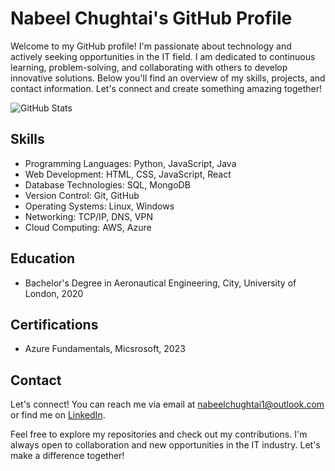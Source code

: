 # Nabeel Chughtai's GitHub Profile

Welcome to my GitHub profile! I'm passionate about technology and actively seeking opportunities in the IT field. I am dedicated to continuous learning, problem-solving, and collaborating with others to develop innovative solutions. Below you'll find an overview of my skills, projects, and contact information. Let's connect and create something amazing together!

![GitHub Stats](https://github-readme-stats.vercel.app/api?username=nabc2023&show_icons=true&count_private=true)

## Skills

- Programming Languages: Python, JavaScript, Java
- Web Development: HTML, CSS, JavaScript, React
- Database Technologies: SQL, MongoDB
- Version Control: Git, GitHub
- Operating Systems: Linux, Windows
- Networking: TCP/IP, DNS, VPN
- Cloud Computing: AWS, Azure


## Education

- Bachelor's Degree in Aeronautical Engineering, City, University of London, 2020

## Certifications

- Azure Fundamentals, Micsrosoft, 2023

## Contact

Let's connect! You can reach me via email at nabeelchughtai1@outlook.com or find me on [LinkedIn](https://www.linkedin.com/in/nabeelc).

Feel free to explore my repositories and check out my contributions. I'm always open to collaboration and new opportunities in the IT industry. Let's make a difference together!
